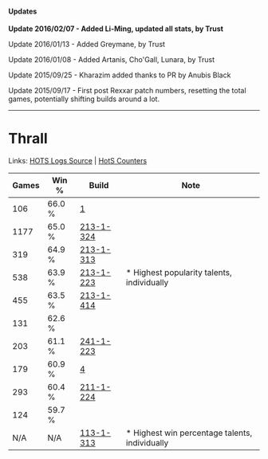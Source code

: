 #### Updates
**Update 2016/02/07 - Added Li-Ming, updated all stats, by Trust**

Update 2016/01/13 - Added Greymane, by Trust

Update 2016/01/08 - Added Artanis, Cho'Gall, Lunara, by Trust

Update 2015/09/25 - Kharazim added thanks to PR by Anubis Black

Update 2015/09/17 - First post Rexxar patch numbers, resetting the total games, potentially shifting builds around a lot.

***

# Thrall

Links: [HOTS Logs Source](https://www.hotslogs.com/Sitewide/HeroDetails?Hero=Thrall) | [HotS Counters](http://hotscounters.com/#/hero/Thrall)

Games  | Win %  | Build     | Note
-----  | -----  | -----     | ----
106    | 66.0 % | [1](http://www.heroesfire.com/hots/talent-calculator/thrall#B) | 
1177   | 65.0 % | [213-1-324](http://www.heroesfire.com/hots/talent-calculator/thrall#kHly) | 
319    | 64.9 % | [213-1-313](http://www.heroesfire.com/hots/talent-calculator/thrall#kHln) | 
538    | 63.9 % | [213-1-223](http://www.heroesfire.com/hots/talent-calculator/thrall#kHkN) | * Highest popularity talents, individually
455    | 63.5 % | [213-1-414](http://www.heroesfire.com/hots/talent-calculator/thrall#kHnM) | 
131    | 62.6 % | [](http://www.heroesfire.com/hots/talent-calculator/thrall#1) | 
203    | 61.1 % | [241-1-223](http://www.heroesfire.com/hots/talent-calculator/thrall#lM5N) | 
179    | 60.9 % | [4](http://www.heroesfire.com/hots/talent-calculator/thrall#E) | 
293    | 60.4 % | [211-1-224](http://www.heroesfire.com/hots/talent-calculator/thrall#kCru) | 
124    | 59.7 % | [](http://www.heroesfire.com/hots/talent-calculator/thrall#1) | 
N/A    | N/A    | [113-1-313](http://www.heroesfire.com/hots/talent-calculator/thrall#gTcn) | * Highest win percentage talents, individually
